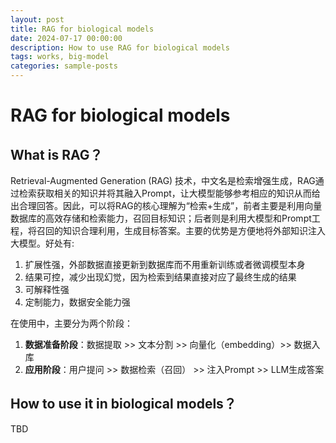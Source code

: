 ```yaml
---
layout: post
title: RAG for biological models
date: 2024-07-17 00:00:00
description: How to use RAG for biological models
tags: works, big-model
categories: sample-posts
---
```


# RAG for biological models

## What is RAG？

Retrieval-Augmented Generation (RAG) 技术，中文名是检索增强生成，RAG通过检索获取相关的知识并将其融入Prompt，让大模型能够参考相应的知识从而给出合理回答。因此，可以将RAG的核心理解为“检索+生成”，前者主要是利用向量数据库的高效存储和检索能力，召回目标知识；后者则是利用大模型和Prompt工程，将召回的知识合理利用，生成目标答案。主要的优势是方便地将外部知识注入大模型。好处有:
1. 扩展性强，外部数据直接更新到数据库而不用重新训练或者微调模型本身
2. 结果可控，减少出现幻觉，因为检索到结果直接对应了最终生成的结果
3. 可解释性强
4. 定制能力，数据安全能力强

在使用中，主要分为两个阶段：
1. **数据准备阶段**：数据提取 >> 文本分割 >> 向量化（embedding）>> 数据入库
2. **应用阶段**：用户提问 >> 数据检索（召回） >> 注入Prompt >> LLM生成答案


## How to use it in biological models？
TBD